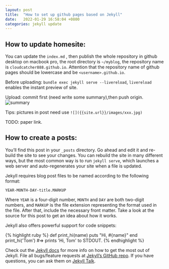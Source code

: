 ```yaml
---
layout: post
title:  "How to set up github pages based on Jekyll"
date:   2022-01-29 16:58:04 +0800
categories: jekyll update
---
```

## How to update homesite:

You can update the `index.md` , then publish the whole repository in github desktop on macbook pro, the root directory is `~/myblog`, the repository name is  `cloudcatcher888.github.io`. Attention that the repository name of github pages should be lowercase and be `<username>.github.io`.

Before uploading: `bundle exec jekyll serve --livereload`, `livereload` enables the instant preview of site.

Upload: commit first (need write some summary),then push origin.![summary]({{site.url}}/images/post1-1.jpg)

Tips: pictures in post need use `![]({{site.url}}/images/xxx.jpg)`

TODO: paper link. 

## How to create a posts: 

You’ll find this post in your `_posts` directory. Go ahead and edit it and re-build the site to see your changes. You can rebuild the site in many different ways, but the most common way is to run `jekyll serve`, which launches a web server and auto-regenerates your site when a file is updated.

Jekyll requires blog post files to be named according to the following format:

`YEAR-MONTH-DAY-title.MARKUP`

Where `YEAR` is a four-digit number, `MONTH` and `DAY` are both two-digit numbers, and `MARKUP` is the file extension representing the format used in the file. After that, include the necessary front matter. Take a look at the source for this post to get an idea about how it works.

Jekyll also offers powerful support for code snippets:

{% highlight ruby %}
def print_hi(name)
  puts "Hi, #{name}"
end
print_hi('Tom')
#=> prints 'Hi, Tom' to STDOUT.
{% endhighlight %}

Check out the [Jekyll docs][jekyll-docs] for more info on how to get the most out of Jekyll. File all bugs/feature requests at [Jekyll’s GitHub repo][jekyll-gh]. If you have questions, you can ask them on [Jekyll Talk][jekyll-talk].

[jekyll-docs]: https://jekyllrb.com/docs/home
[jekyll-gh]:   https://github.com/jekyll/jekyll
[jekyll-talk]: https://talk.jekyllrb.com/
